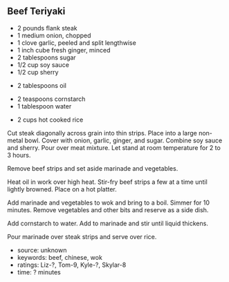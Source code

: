 Beef Teriyaki
-------------

- 2 pounds flank steak
- 1 medium onion, chopped
- 1 clove garlic, peeled and split lengthwise
- 1 inch cube fresh ginger, minced
- 2 tablespoons sugar
- 1/2 cup soy sauce
- 1/2 cup sherry
<!-- -->
- 2 tablespoons oil
<!-- -->
- 2 teaspoons cornstarch
- 1 tablespoon water
<!-- -->
- 2 cups hot cooked rice

Cut steak diagonally across grain into thin strips.  Place into a
large non-metal bowl.  Cover with onion, garlic, ginger, and sugar.
Combine soy sauce and sherry.  Pour over meat mixture.  Let stand at
room temperature for 2 to 3 hours.

Remove beef strips and set aside marinade and vegetables.

Heat oil in work over high heat.  Stir-fry beef strips a few at a time
until lightly browned.  Place on a hot platter.

Add marinade and vegetables to wok and bring to a boil.  Simmer for 10
minutes.  Remove vegetables and other bits and reserve as a side dish.

Add cornstarch to water.  Add to marinade and stir until liquid
thickens.

Pour marinade over steak strips and serve over rice.

- source: unknown
- keywords: beef, chinese, wok
- ratings: Liz-?, Tom-9, Kyle-?, Skylar-8
- time: ? minutes

